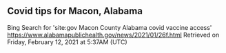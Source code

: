 ## Covid tips for Macon, Alabama

Bing Search for 'site:gov Macon County Alabama covid vaccine access'
https://www.alabamapublichealth.gov/news/2021/01/26f.html
Retrieved on Friday, February 12, 2021 at 5:37AM (UTC)